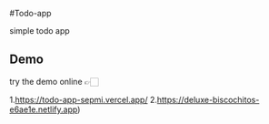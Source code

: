 #Todo-app

simple todo app

## Demo

try the demo online 👉🏻

1.https://todo-app-sepmi.vercel.app/
2.https://deluxe-biscochitos-e6ae1e.netlify.app)
